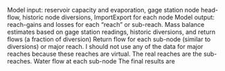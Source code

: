 Model input: reservoir capacity and evaporation, gage station node head-flow, historic node diversions, ImportExport for each node
Model output: reach-gains and losses for each “reach” or sub-reach. Mass balance estimates based on gage station readings, historic diversions, and return flows (a fraction of diversion) 
Return flow for each sub-node (similar to diversions) or major reach. I should not use any of the data for major reaches because these reaches are virtual. The real reaches are the sub-reaches. Water flow at each sub-node
The final results are 

